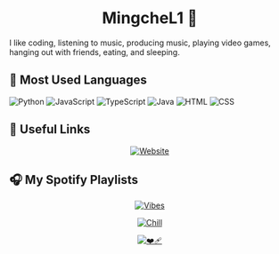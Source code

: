 <h1 align="center">MingcheL1 🐽</h1>

I like coding, listening to music, producing music, playing video games, hanging out with friends, eating, and sleeping.


## 🚀 Most Used Languages

<!-- Language Usage Bar -->
![Python](https://img.shields.io/badge/Python-3670A0?style=for-the-badge&logo=python&logoColor=ffdd54)
![JavaScript](https://img.shields.io/badge/JavaScript-F7DF1E?style=for-the-badge&logo=javascript&logoColor=black)
![TypeScript](https://img.shields.io/badge/TypeScript-3178C6?style=for-the-badge&logo=typescript&logoColor=white)
![Java](https://img.shields.io/badge/Java-007396?style=for-the-badge&logo=java&logoColor=white)
![HTML](https://img.shields.io/badge/HTML-E34F26?style=for-the-badge&logo=html5&logoColor=white)
![CSS](https://img.shields.io/badge/CSS-1572B6?style=for-the-badge&logo=css3&logoColor=white)



## 🔗 Useful Links

<div align="center">

[![Website](https://img.shields.io/badge/Website-1abc9c?style=for-the-badge&logo=about.me&logoColor=white)](https://mingche.vercel.app)  

</div>



## 🎧 My Spotify Playlists

<div align="center">

[![Vibes](https://img.shields.io/badge/Vibes-1DB954?style=for-the-badge&logo=spotify&logoColor=white)](https://open.spotify.com/playlist/26C5JqyWvN7GpbuBwMSqvp?si=456335e522904467)

[![Chill](https://img.shields.io/badge/Chill-1DB954?style=for-the-badge&logo=spotify&logoColor=white)](https://open.spotify.com/playlist/0lFsE3q5fpa6egPdGwdYW6?si=5ca916b00e5d47c7)

[![❤️‍🩹](https://img.shields.io/badge/❤️‍🩹-1DB954?style=for-the-badge&logo=spotify&logoColor=white)](https://open.spotify.com/playlist/5dqwzAOBfbEAGlEolWxxBp?si=0a19942c20b14ccf)

</div>




